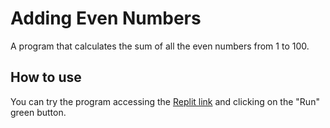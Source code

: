 # Adding Even Numbers
A program that calculates the sum of all the even numbers from 1 to 100. 

## How to use
You can try the program accessing the [Replit link](https://replit.com/@LukCnt/adding-even-numbers?v=1) and clicking on the "Run" green button.